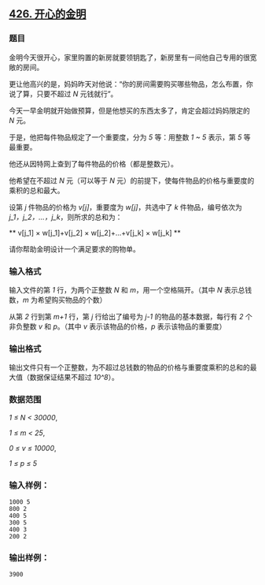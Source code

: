 ## [426. 开心的金明](https://www.acwing.com/problem/content/428/)

### 题目

金明今天很开心，家里购置的新房就要领钥匙了，新房里有一间他自己专用的很宽敞的房间。

更让他高兴的是，妈妈昨天对他说：“你的房间需要购买哪些物品，怎么布置，你说了算，只要不超过 *N* 元钱就行”。

今天一早金明就开始做预算，但是他想买的东西太多了，肯定会超过妈妈限定的 *N* 元。

于是，他把每件物品规定了一个重要度，分为 *5* 等：用整数 *1 ~ 5* 表示，第 *5* 等最重要。

他还从因特网上查到了每件物品的价格（都是整数元）。

他希望在不超过 *N* 元（可以等于 *N* 元）的前提下，使每件物品的价格与重要度的乘积的总和最大。

设第 *j* 件物品的价格为 *v[j]*，重要度为 *w[j]*，共选中了 *k* 件物品，编号依次为 *j_1，j_2，…，j_k*，则所求的总和为：

** v[j_1] × w[j_1]+v[j_2] × w[j_2]+…+v[j_k] × w[j_k] **

请你帮助金明设计一个满足要求的购物单。

### 输入格式

输入文件的第 *1* 行，为两个正整数 *N* 和 *m*，用一个空格隔开。（其中 *N* 表示总钱数，*m* 为希望购买物品的个数）

从第 *2* 行到第 *m+1* 行，第 *j* 行给出了编号为 *j-1* 的物品的基本数据，每行有 *2* 个非负整数 *v* 和 *p*。（其中 *v* 表示该物品的价格，*p* 表示该物品的重要度）

### 输出格式

输出文件只有一个正整数，为不超过总钱数的物品的价格与重要度乘积的总和的最大值（数据保证结果不超过 *10^8*）。

### 数据范围

*1 ≤ N < 30000*,

*1 ≤ m < 25*,

*0 ≤ v ≤ 10000*,

*1 ≤ p ≤ 5*

### 输入样例：

```
1000 5
800 2
400 5
300 5
400 3
200 2
```

### 输出样例：

```
3900
```
